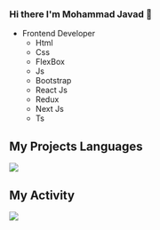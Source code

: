 ### Hi there I'm **Mohammad Javad** 👋

- Frontend Developer
  - Html
  - Css
  - FlexBox
  - Js
  - Bootstrap
  - React Js
  - Redux
  - Next Js
  - Ts


## My Projects Languages
<img src="https://github-readme-stats.vercel.app/api/top-langs/?username=faraz-git&layout=donut" />

## My Activity
<img src="https://github-readme-stats.vercel.app/api?username=faraz-git&show_icons=true&theme=radical" />
